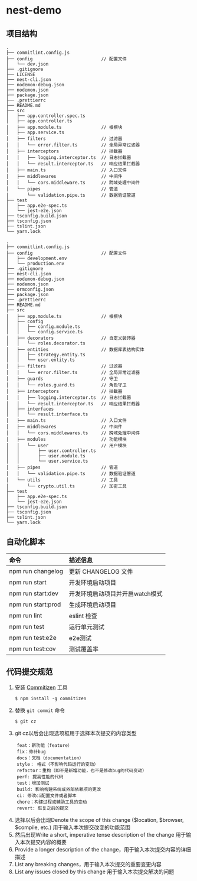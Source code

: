 # nest-demo

## 项目结构

```
.
├── commitlint.config.js
├── config                          // 配置文件
│   └── dev.json
├── .gitignore
├── LICENSE
├── nest-cli.json
├── nodemon-debug.json
├── nodemon.json
├── package.json
├── .prettierrc
├── README.md
├── src
│   ├── app.controller.spec.ts
│   ├── app.controller.ts
│   ├── app.module.ts               // 根模块
│   ├── app.service.ts
│   ├── filters                     // 过滤器
│   │   └── error.filter.ts         // 全局异常过滤器
│   ├── interceptors                // 拦截器
│   │   ├── logging.interceptor.ts  // 日志拦截器
│   │   └── result.interceptor.ts   // 响应结果拦截器
│   ├── main.ts                     // 入口文件
│   ├── middlewares                 // 中间件
│   │   └── cors.middleware.ts      // 跨域处理中间件
│   └── pipes                       // 管道
│       └── validation.pipe.ts      // 数据验证管道
├── test
│   ├── app.e2e-spec.ts
│   └── jest-e2e.json
├── tsconfig.build.json
├── tsconfig.json
├── tslint.json
└── yarn.lock
```

```
.
├── commitlint.config.js
├── config                          // 配置文件
│   ├── development.env
│   └── production.env
├── .gitignore
├── nest-cli.json
├── nodemon-debug.json
├── nodemon.json
├── ormconfig.json
├── package.json
├── .prettierrc
├── README.md
├── src
│   ├── app.module.ts               // 根模块
│   ├── config
│   │   ├── config.module.ts
│   │   └── config.service.ts
│   ├── decorators                  // 自定义装饰器
│   │   └── roles.decorator.ts
│   ├── entities                    // 数据库表结构实体
│   │   ├── strategy.entity.ts
│   │   └── user.entity.ts
│   ├── filters                     // 过滤器
│   │   └── error.filter.ts         // 全局异常过滤器
│   ├── guards                      // 守卫
│   │   └── roles.guard.ts          // 角色守卫
│   ├── interceptors                // 拦截器
│   │   ├── logging.interceptor.ts  // 日志拦截器
│   │   └── result.interceptor.ts   // 响应结果拦截器
│   ├── interfaces
│   │   └── result.interface.ts
│   ├── main.ts                     // 入口文件
│   ├── middlewares                 // 中间件
│   │   └── cors.middlewares.ts     // 跨域处理中间件
│   ├── modules                     // 功能模块
│   │   └── user                    // 用户模块
│   │       ├── user.controller.ts
│   │       ├── user.module.ts
│   │       └── user.service.ts
│   ├── pipes                       // 管道
│   │   └── validation.pipe.ts      // 数据验证管道
│   └── utils                       // 工具
│       └── crypto.util.ts          // 加密工具
├── test
│   ├── app.e2e-spec.ts
│   └── jest-e2e.json
├── tsconfig.build.json
├── tsconfig.json
├── tslint.json
└── yarn.lock
```

## 自动化脚本

| 命令 | 描述信息 |
|:-----|:---------|
| npm run changelog | 更新 CHANGELOG 文件 |
| npm run start | 开发环境启动项目 |
| npm run start:dev | 开发环境启动项目并开启watch模式 |
| npm run start:prod | 生成环境启动项目 |
| npm run lint | eslint 检查 |
| npm run test | 运行单元测试 |
| npm run test:e2e | e2e测试  |
| npm run test:cov | 测试覆盖率 |


## 代码提交规范

1.  安装 [Commitizen](https://github.com/commitizen/cz-cli) 工具

    ```
    $ npm install -g commitizen
    ```

2.  替换 `git commit` 命令

    ```
    $ git cz
    ```
3.  git cz以后会出现选项框用于选择本次提交的内容类型
```
    feat：新功能（feature）
    fix：修补bug
    docs：文档（documentation）
    style： 格式（不影响代码运行的变动）
    refactor：重构（即不是新增功能，也不是修改bug的代码变动）
    perf: 提高性能的代码
    test：增加测试
    build: 影响构建系统或外部依赖项的更改
    ci: 修改ci配置文件或者脚本
    chore：构建过程或辅助工具的变动 
    revert: 恢复之前的提交
```
4.  选择以后会出现Denote the scope of this change ($location, $browser, $compile, etc.) 用于输入本次提交改变的功能范围 
5.  然后出现Write a short, imperative tense description of the change 用于输入本次提交内容的概要
6.  Provide a longer description of the change，用于输入本次提交内容的详细    描述
7.  List any breaking changes，用于输入本次提交的重要变更内容
8.  List any issues closed by this change 用于输入本次提交解决的问题
